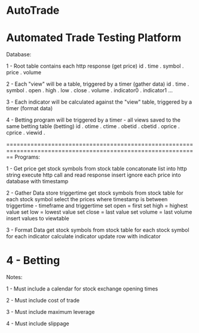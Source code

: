 AutoTrade
=========

Automated Trade Testing Platform
==============================================================================================================
Database:

1 - Root table contains each http response (get price)
    id . time . symbol . price . volume

2 - Each "view" will be a table, triggered by a timer (gather data)
    id . time . symbol . open . high . low . close . volume . indicator0 . indicator1 ...

3 - Each indicator will be calculated against the "view" table, triggered by a timer (format data)

4 - Betting program will be triggered by a timer - all views saved to the same betting table (betting)
    id . otime . ctime . obetid . cbetid . oprice . cprice . viewid . 

==============================================================================================================
Programs:

1 - Get price
    get stock symbols from stock table
    concatonate list into http string
    execute http call and read response
    insert ignore each price into database with timestamp

2 - Gather Data
    store triggertime
    get stock symbols from stock table
    for each stock symbol
        select the prices where timestamp is between triggertime - timeframe and triggertime
        set open = first
        set high = highest value
        set low = lowest value
        set close = last value
        set volume = last volume
        insert values to viewtable

3 - Format Data
    get stock symbols from stock table
    for each stock symbol
        for each indicator
            calculate indicator
            update row with indicator

4 - Betting
==============================================================================================================
Notes:

1 - Must include a calendar for stock exchange opening times

2 - Must include cost of trade

3 - Must include maximum leverage

4 - Must include slippage
